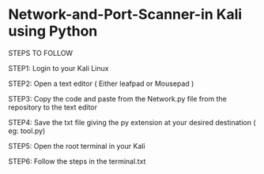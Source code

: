 # Network-and-Port-Scanner-in Kali using Python


STEPS TO FOLLOW

STEP1: Login to your Kali Linux

STEP2: Open a text editor ( Either leafpad or Mousepad )

STEP3: Copy the code and paste from the Network.py file from the repository to the text editor

STEP4: Save the txt file giving the py extension at your desired destination ( eg: tool.py)

STEP5: Open the root terminal in your Kali

STEP6: Follow the steps in the terminal.txt
